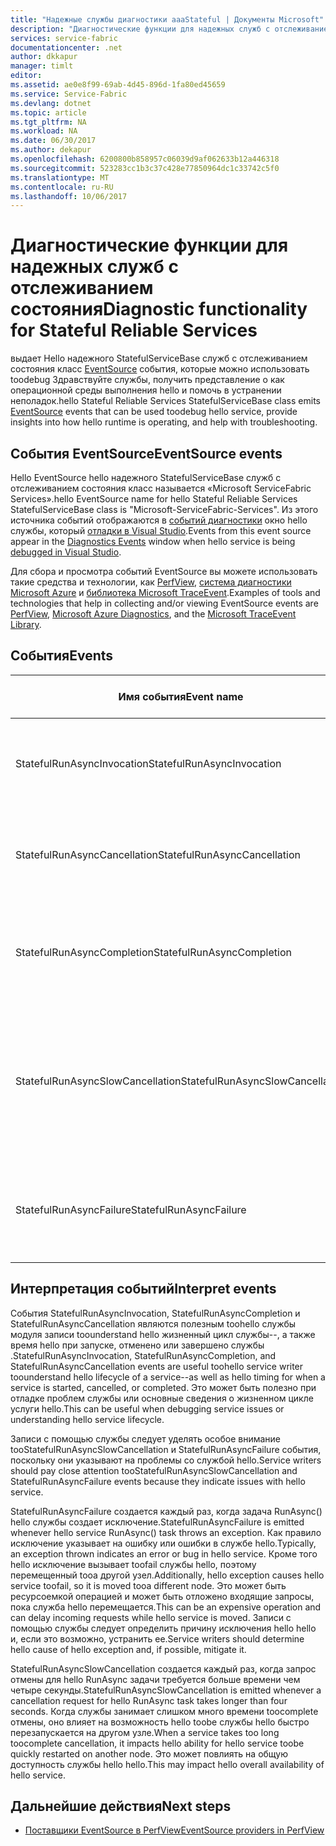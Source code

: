 ```yaml
---
title: "Надежные службы диагностики aaaStateful | Документы Microsoft"
description: "Диагностические функции для надежных служб с отслеживанием состояния"
services: service-fabric
documentationcenter: .net
author: dkkapur
manager: timlt
editor: 
ms.assetid: ae0e8f99-69ab-4d45-896d-1fa80ed45659
ms.service: Service-Fabric
ms.devlang: dotnet
ms.topic: article
ms.tgt_pltfrm: NA
ms.workload: NA
ms.date: 06/30/2017
ms.author: dekapur
ms.openlocfilehash: 6200800b858957c06039d9af062633b12a446318
ms.sourcegitcommit: 523283cc1b3c37c428e77850964dc1c33742c5f0
ms.translationtype: MT
ms.contentlocale: ru-RU
ms.lasthandoff: 10/06/2017
---
```

# <a name="diagnostic-functionality-for-stateful-reliable-services"></a><span data-ttu-id="2e058-103">Диагностические функции для надежных служб с отслеживанием состояния</span><span class="sxs-lookup"><span data-stu-id="2e058-103">Diagnostic functionality for Stateful Reliable Services</span></span>
<span data-ttu-id="2e058-104">выдает Hello надежного StatefulServiceBase служб с отслеживанием состояния класс [EventSource](https://msdn.microsoft.com/library/system.diagnostics.tracing.eventsource.aspx) события, которые можно использовать toodebug Здравствуйте службы, получить представление о как операционной среды выполнения hello и помочь в устранении неполадок.</span><span class="sxs-lookup"><span data-stu-id="2e058-104">hello Stateful Reliable Services StatefulServiceBase class emits [EventSource](https://msdn.microsoft.com/library/system.diagnostics.tracing.eventsource.aspx) events that can be used toodebug hello service, provide insights into how hello runtime is operating, and help with troubleshooting.</span></span>

## <a name="eventsource-events"></a><span data-ttu-id="2e058-105">События EventSource</span><span class="sxs-lookup"><span data-stu-id="2e058-105">EventSource events</span></span>
<span data-ttu-id="2e058-106">Hello EventSource hello надежного StatefulServiceBase служб с отслеживанием состояния класс называется «Microsoft ServiceFabric Services».</span><span class="sxs-lookup"><span data-stu-id="2e058-106">hello EventSource name for hello Stateful Reliable Services StatefulServiceBase class is "Microsoft-ServiceFabric-Services".</span></span> <span data-ttu-id="2e058-107">Из этого источника событий отображаются в [событий диагностики](service-fabric-diagnostics-how-to-monitor-and-diagnose-services-locally.md#view-service-fabric-system-events-in-visual-studio) окно hello службы, который [отладки в Visual Studio](service-fabric-debugging-your-application.md).</span><span class="sxs-lookup"><span data-stu-id="2e058-107">Events from this event source appear in the [Diagnostics Events](service-fabric-diagnostics-how-to-monitor-and-diagnose-services-locally.md#view-service-fabric-system-events-in-visual-studio) window when hello service is being [debugged in Visual Studio](service-fabric-debugging-your-application.md).</span></span>

<span data-ttu-id="2e058-108">Для сбора и просмотра событий EventSource вы можете использовать такие средства и технологии, как [PerfView](http://www.microsoft.com/download/details.aspx?id=28567), [система диагностики Microsoft Azure](../cloud-services/cloud-services-dotnet-diagnostics.md) и [библиотека Microsoft TraceEvent](http://www.nuget.org/packages/Microsoft.Diagnostics.Tracing.TraceEvent).</span><span class="sxs-lookup"><span data-stu-id="2e058-108">Examples of tools and technologies that help in collecting and/or viewing EventSource events are [PerfView](http://www.microsoft.com/download/details.aspx?id=28567), [Microsoft Azure Diagnostics](../cloud-services/cloud-services-dotnet-diagnostics.md), and the [Microsoft TraceEvent Library](http://www.nuget.org/packages/Microsoft.Diagnostics.Tracing.TraceEvent).</span></span>

## <a name="events"></a><span data-ttu-id="2e058-109">События</span><span class="sxs-lookup"><span data-stu-id="2e058-109">Events</span></span>
| <span data-ttu-id="2e058-110">Имя события</span><span class="sxs-lookup"><span data-stu-id="2e058-110">Event name</span></span> | <span data-ttu-id="2e058-111">Идентификатор события</span><span class="sxs-lookup"><span data-stu-id="2e058-111">Event ID</span></span> | <span data-ttu-id="2e058-112">Уровень</span><span class="sxs-lookup"><span data-stu-id="2e058-112">Level</span></span> | <span data-ttu-id="2e058-113">Описание события</span><span class="sxs-lookup"><span data-stu-id="2e058-113">Event description</span></span> |
| --- | --- | --- | --- |
| <span data-ttu-id="2e058-114">StatefulRunAsyncInvocation</span><span class="sxs-lookup"><span data-stu-id="2e058-114">StatefulRunAsyncInvocation</span></span> |<span data-ttu-id="2e058-115">1</span><span class="sxs-lookup"><span data-stu-id="2e058-115">1</span></span> |<span data-ttu-id="2e058-116">Информация</span><span class="sxs-lookup"><span data-stu-id="2e058-116">Informational</span></span> |<span data-ttu-id="2e058-117">Генерируется, когда запускается задача RunAsync службы.</span><span class="sxs-lookup"><span data-stu-id="2e058-117">Emitted when service RunAsync task is started</span></span> |
| <span data-ttu-id="2e058-118">StatefulRunAsyncCancellation</span><span class="sxs-lookup"><span data-stu-id="2e058-118">StatefulRunAsyncCancellation</span></span> |<span data-ttu-id="2e058-119">2</span><span class="sxs-lookup"><span data-stu-id="2e058-119">2</span></span> |<span data-ttu-id="2e058-120">Информация</span><span class="sxs-lookup"><span data-stu-id="2e058-120">Informational</span></span> |<span data-ttu-id="2e058-121">Генерируется, когда отменяется задача RunAsync службы.</span><span class="sxs-lookup"><span data-stu-id="2e058-121">Emitted when service RunAsync task is cancelled</span></span> |
| <span data-ttu-id="2e058-122">StatefulRunAsyncCompletion</span><span class="sxs-lookup"><span data-stu-id="2e058-122">StatefulRunAsyncCompletion</span></span> |<span data-ttu-id="2e058-123">3</span><span class="sxs-lookup"><span data-stu-id="2e058-123">3</span></span> |<span data-ttu-id="2e058-124">Информация</span><span class="sxs-lookup"><span data-stu-id="2e058-124">Informational</span></span> |<span data-ttu-id="2e058-125">Генерируется, когда завершается выполнение задачи RunAsync службы.</span><span class="sxs-lookup"><span data-stu-id="2e058-125">Emitted when service RunAsync task is completed</span></span> |
| <span data-ttu-id="2e058-126">StatefulRunAsyncSlowCancellation</span><span class="sxs-lookup"><span data-stu-id="2e058-126">StatefulRunAsyncSlowCancellation</span></span> |<span data-ttu-id="2e058-127">4.</span><span class="sxs-lookup"><span data-stu-id="2e058-127">4</span></span> |<span data-ttu-id="2e058-128">Предупреждение</span><span class="sxs-lookup"><span data-stu-id="2e058-128">Warning</span></span> |<span data-ttu-id="2e058-129">Создается, когда службы RunAsync задачей занимает слишком много времени toocomplete отмены</span><span class="sxs-lookup"><span data-stu-id="2e058-129">Emitted when service RunAsync task takes too long toocomplete cancellation</span></span> |
| <span data-ttu-id="2e058-130">StatefulRunAsyncFailure</span><span class="sxs-lookup"><span data-stu-id="2e058-130">StatefulRunAsyncFailure</span></span> |<span data-ttu-id="2e058-131">5</span><span class="sxs-lookup"><span data-stu-id="2e058-131">5</span></span> |<span data-ttu-id="2e058-132">Ошибка</span><span class="sxs-lookup"><span data-stu-id="2e058-132">Error</span></span> |<span data-ttu-id="2e058-133">Генерируется, когда задача RunAsync службы вызывает исключение.</span><span class="sxs-lookup"><span data-stu-id="2e058-133">Emitted when service RunAsync task throws an exception</span></span> |

## <a name="interpret-events"></a><span data-ttu-id="2e058-134">Интерпретация событий</span><span class="sxs-lookup"><span data-stu-id="2e058-134">Interpret events</span></span>
<span data-ttu-id="2e058-135">События StatefulRunAsyncInvocation, StatefulRunAsyncCompletion и StatefulRunAsyncCancellation являются полезным toohello службы модуля записи toounderstand hello жизненный цикл службы--, а также время hello при запуске, отменено или завершено службы .</span><span class="sxs-lookup"><span data-stu-id="2e058-135">StatefulRunAsyncInvocation, StatefulRunAsyncCompletion, and StatefulRunAsyncCancellation events are useful toohello service writer toounderstand hello lifecycle of a service--as well as hello timing for when a service is started, cancelled, or completed.</span></span> <span data-ttu-id="2e058-136">Это может быть полезно при отладке проблем службы или основные сведения о жизненном цикле услуги hello.</span><span class="sxs-lookup"><span data-stu-id="2e058-136">This can be useful when debugging service issues or understanding hello service lifecycle.</span></span>

<span data-ttu-id="2e058-137">Записи с помощью службы следует уделять особое внимание tooStatefulRunAsyncSlowCancellation и StatefulRunAsyncFailure события, поскольку они указывают на проблемы со службой hello.</span><span class="sxs-lookup"><span data-stu-id="2e058-137">Service writers should pay close attention tooStatefulRunAsyncSlowCancellation and StatefulRunAsyncFailure events because they indicate issues with hello service.</span></span>

<span data-ttu-id="2e058-138">StatefulRunAsyncFailure создается каждый раз, когда задача RunAsync() hello службы создает исключение.</span><span class="sxs-lookup"><span data-stu-id="2e058-138">StatefulRunAsyncFailure is emitted whenever hello service RunAsync() task throws an exception.</span></span> <span data-ttu-id="2e058-139">Как правило исключение указывает на ошибку или ошибки в службе hello.</span><span class="sxs-lookup"><span data-stu-id="2e058-139">Typically, an exception thrown indicates an error or bug in hello service.</span></span> <span data-ttu-id="2e058-140">Кроме того hello исключение вызывает toofail службы hello, поэтому перемещенный tooa другой узел.</span><span class="sxs-lookup"><span data-stu-id="2e058-140">Additionally, hello exception causes hello service toofail, so it is moved tooa different node.</span></span> <span data-ttu-id="2e058-141">Это может быть ресурсоемкой операцией и может быть отложено входящие запросы, пока служба hello перемещается.</span><span class="sxs-lookup"><span data-stu-id="2e058-141">This can be an expensive operation and can delay incoming requests while hello service is moved.</span></span> <span data-ttu-id="2e058-142">Записи с помощью службы следует определить причину исключения hello hello и, если это возможно, устранить ее.</span><span class="sxs-lookup"><span data-stu-id="2e058-142">Service writers should determine hello cause of hello exception and, if possible, mitigate it.</span></span>

<span data-ttu-id="2e058-143">StatefulRunAsyncSlowCancellation создается каждый раз, когда запрос отмены для hello RunAsync задачи требуется больше времени чем четыре секунды.</span><span class="sxs-lookup"><span data-stu-id="2e058-143">StatefulRunAsyncSlowCancellation is emitted whenever a cancellation request for hello RunAsync task takes longer than four seconds.</span></span> <span data-ttu-id="2e058-144">Когда службы занимает слишком много времени toocomplete отмены, оно влияет на возможность hello toobe службы hello быстро перезапускается на другом узле.</span><span class="sxs-lookup"><span data-stu-id="2e058-144">When a service takes too long toocomplete cancellation, it impacts hello ability for hello service toobe quickly restarted on another node.</span></span> <span data-ttu-id="2e058-145">Это может повлиять на общую доступность службы hello hello.</span><span class="sxs-lookup"><span data-stu-id="2e058-145">This may impact hello overall availability of hello service.</span></span>

## <a name="next-steps"></a><span data-ttu-id="2e058-146">Дальнейшие действия</span><span class="sxs-lookup"><span data-stu-id="2e058-146">Next steps</span></span>
* [<span data-ttu-id="2e058-147">Поставщики EventSource в PerfView</span><span class="sxs-lookup"><span data-stu-id="2e058-147">EventSource providers in PerfView</span></span>](https://blogs.msdn.microsoft.com/vancem/2012/07/09/introduction-tutorial-logging-etw-events-in-c-system-diagnostics-tracing-eventsource/)
